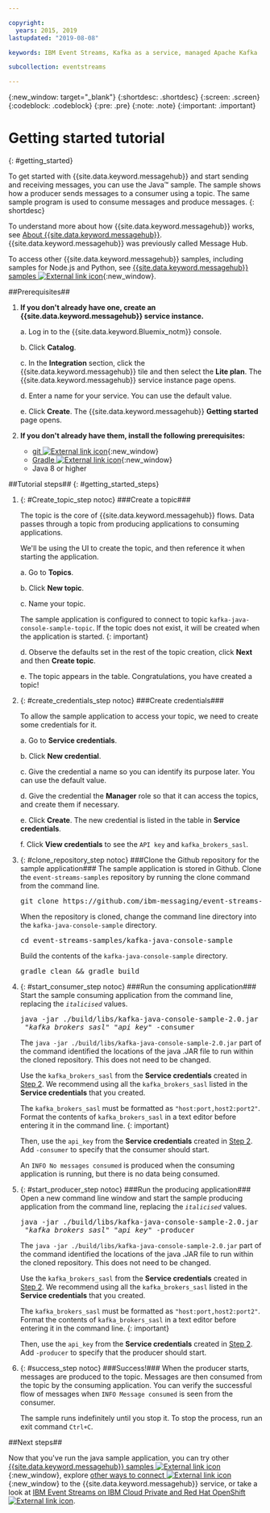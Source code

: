 ```yaml
---

copyright:
  years: 2015, 2019
lastupdated: "2019-08-08"

keywords: IBM Event Streams, Kafka as a service, managed Apache Kafka

subcollection: eventstreams

---
```


{:new_window: target="_blank"}
{:shortdesc: .shortdesc}
{:screen: .screen}
{:codeblock: .codeblock}
{:pre: .pre}
{:note: .note}
{:important: .important}

# Getting started tutorial
{: #getting_started}

To get started with {{site.data.keyword.messagehub}}
and start sending and receiving messages, you can use the Java™ sample. The sample shows how a producer sends
messages to a consumer using a topic. The same sample program is used to consume messages and
produce messages.
{: shortdesc}

To understand more about how {{site.data.keyword.messagehub}} works, see [About {{site.data.keyword.messagehub}}](/docs/services/EventStreams?topic=eventstreams-about). {{site.data.keyword.messagehub}} was previously called Message Hub.

To access other {{site.data.keyword.messagehub}} samples, including samples for Node.js and Python, see [{{site.data.keyword.messagehub}} samples ![External link icon](../../icons/launch-glyph.svg "External link icon")](https://github.com/ibm-messaging/event-streams-samples){:new_window}.

<!-- 11/01/18 - Karen - removing diagram as requested by James
![Java sample overview diagram](getting_started_sample.gif "Overview diagram of Java sample showing the flow of messages.")
-->
<!-- 08/08/2019 - Chloe - Re-structuring to get UI components of the flow introduced earlier in the flow. Also moving pre-requsisites to a potentially collapsible section. -->

##Prerequisites##

1. **If you don't already have one, create an {{site.data.keyword.messagehub}} service instance.**
	
   a. Log in to the {{site.data.keyword.Bluemix_notm}} console. 
  
   b. Click **Catalog**.
  
   c. In the **Integration** section, click the {{site.data.keyword.messagehub}} tile and then select the **Lite plan**. The {{site.data.keyword.messagehub}} service instance page opens.
  
   d. Enter a name for your service. You can use the default value.
  
   e. Click **Create**. The {{site.data.keyword.messagehub}} **Getting started** page opens. 

		
2. **If you don't already have them, install the following prerequisites:**
	
	* [git ![External link icon](../../icons/launch-glyph.svg "External link icon")](https://git-scm.com/){:new_window}
	* [Gradle ![External link icon](../../icons/launch-glyph.svg "External link icon")](https://gradle.org/){:new_window}
     * Java 8 or higher

##Tutorial steps##
{: #getting_started_steps}

1. {: #Create_topic_step notoc} ###Create a topic###

   The topic is the core of {{site.data.keyword.messagehub}} flows. Data passes through a topic from producing applications to consuming applications. 

   We'll be using the UI to create the topic, and then reference it when starting the application.

      a. Go to **Topics**.
  
      b. Click **New topic**.
  
      c. Name your topic.
  
     The sample application is configured to connect to topic `kafka-java-console-sample-topic`. If the topic does not exist, it will be created when the application is started. {: important}

     d. Observe the defaults set in the rest of the topic creation, click **Next** and then **Create topic**.
  
     e. The topic appears in the table. Congratulations, you have created a topic!
  
2. {: #create_credentials_step notoc} ###Create credentials###

    To allow the sample application to access your topic, we need to create some credentials for it. 

     a. Go to **Service credentials**.
  
     b. Click **New credential**.
  
     c. Give the credential a name so you can identify its purpose later. You can use the default value.
  
     d. Give the credential the **Manager** role so that it can access the topics, and create them if necessary. 
  
     e. Click **Create**. The new credential is listed in the table in **Service credentials**.
  
     f. Click **View credentials** to see the `API key` and `kafka_brokers_sasl`.
3.  {: #clone_repository_step notoc} ###Clone the Github repository for the sample application###
    The sample application is stored in Github. Clone the `event-streams-samples` repository by running the clone command from the command line. 

    <pre class="pre">
    git clone https://github.com/ibm-messaging/event-streams-samples.git
    </pre>

    When the repository is cloned, change the command line directory into the `kafka-java-console-sample` directory.

    <pre class="pre">
    cd event-streams-samples/kafka-java-console-sample
    </pre>

    Build the contents of the `kafka-java-console-sample` directory.

    <pre class="pre">
    gradle clean && gradle build
    </pre>
4. {: #start_consumer_step notoc} ###Run the consuming application###
   Start the sample consuming application from the command line, replacing the _`italicised`_ values. 

    <pre class="pre">java -jar ./build/libs/kafka-java-console-sample-2.0.jar
	"<var class="keyword varname">kafka_brokers_sasl</var>" "<var class="keyword varname">api_key</var>" -consumer</pre>
  
   The `java -jar ./build/libs/kafka-java-console-sample-2.0.jar` part of the command identified the locations of the java .JAR file to run within the cloned repository. This does not need to be changed. 

   Use the `kafka_brokers_sasl` from the **Service credentials** created in [Step 2](/docs/services/EventStreams?topic=eventstreams-getting_started#create_credentials_step). We recommend using all the `kafka_brokers_sasl` listed in the **Service credentials** that you created.

   The `kafka_brokers_sasl` must be formatted as `"host:port,host2:port2"`. Format the contents of `kafka_brokers_sasl` in a text editor before entering it in the command line. {: important}

   Then, use the `api_key` from the **Service credentials** created in [Step 2](/docs/services/EventStreams?topic=eventstreams-getting_started#create_credentials_step). Add `-consumer` to specify that the consumer should start. 

   An `INFO No messages consumed` is produced when the consuming application is running, but there is no data being consumed. 

5. {: #start_producer_step notoc} ###Run the producing application###
   Open a new command line window and start the sample producing application from the command line, replacing the _`italicised`_ values. 

    <pre class="pre">java -jar ./build/libs/kafka-java-console-sample-2.0.jar
	"<var class="keyword varname">kafka_brokers_sasl</var>" "<var class="keyword varname">api_key</var>" -producer</pre>
  
   The `java -jar ./build/libs/kafka-java-console-sample-2.0.jar` part of the command identified the locations of the java .JAR file to run within the cloned repository. This does not need to be changed. 

   Use the `kafka_brokers_sasl` from the **Service credentials** created in [Step 2](/docs/services/EventStreams?topic=eventstreams-getting_started#create_credentials_step). We recommend using all the `kafka_brokers_sasl` listed in the **Service credentials** that you created.

   The `kafka_brokers_sasl` must be formatted as `"host:port,host2:port2"`. Format the contents of `kafka_brokers_sasl` in a text editor before entering it in the command line. {: important}

   Then, use the `api_key` from the **Service credentials** created in [Step 2](/docs/services/EventStreams?topic=eventstreams-getting_started#create_credentials_step). Add `-producer` to specify that the producer should start. 

5. {: #success_step notoc} ###Success!###
When the producer starts, messages are produced to the topic. Messages are then consumed from the topic by the consuming application.
You can verify the successful flow of messages when `INFO Message consumed` is seen from the consumer. 

   The sample runs indefinitely until you stop it. To stop the process, run an exit command `Ctrl+C`.

##Next steps##

Now that you've run the java sample application, you can try other [{{site.data.keyword.messagehub}} samples ![External link icon](../../icons/launch-glyph.svg "External link icon")](https://github.com/ibm-messaging/event-streams-samples){:new_window}, explore [other ways to connect ![External link icon](../../icons/launch-glyph.svg "External link icon")](/docs/services/EventStreams?topic=eventstreams-kafka_connect){:new_window} to the {{site.data.keyword.messagehub}} service, or take a look at [IBM Event Streams on IBM Cloud Private and Red Hat OpenShift![External link icon](../../icons/launch-glyph.svg "External link icon")](https://www.ibm.com/cloud/garage/dte/tutorial/ibm-event-streams-tutorial-part-1).
 
<!-- 07/06/18 - Karen: removing until a newer version available
To watch a video that walks
you through getting a Java sample to run against {{site.data.keyword.messagehub}}, see [{{site.data.keyword.messagehub}} - Getting started with IBM's Kafka in the cloud ![External link icon](../../icons/launch-glyph.svg "External link icon")](https://www.youtube.com/watch?v=tt-bLtFzC_4){:new_window}.
-->





